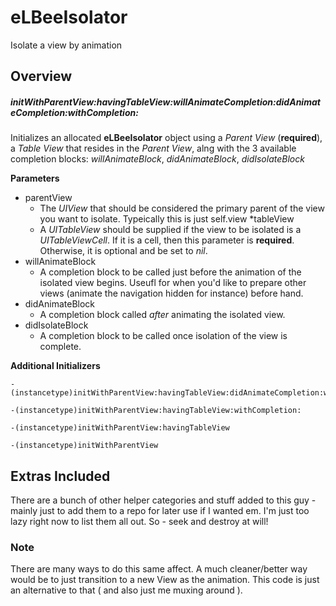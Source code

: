 eLBeeIsolator
=============

Isolate a view by animation


## Overview

##### initWithParentView:havingTableView:willAnimateCompletion:didAnimateCompletion:withCompletion:

Initializes an allocated **eLBeeIsolator** object using a *Parent View* (**required**), a *Table View* that resides in the *Parent View*, alng with the 3 available completion blocks: *willAnimateBlock*, *didAnimateBlock*, *didIsolateBlock*

**Parameters**
* parentView
  * The *UIView* that should be considered the primary parent of the view you want to isolate.  Typeically this is just self.view
*tableView
  * A *UITableView* should be supplied if the view to be isolated is a *UITableViewCell*.  If it is a cell, then this parameter is **required**.  Otherwise, it is optional and be set to *nil*.
* willAnimateBlock
  * A completion block to be called just before the animation of the isolated view begins.  Useufl for when you'd like to prepare other views (animate the navigation hidden for instance) before hand.
* didAnimateBlock
  * A completion block called *after* animating the isolated view.
* didIsolateBlock
  * A completion block to be called once isolation of the view is complete.


**Additional Initializers**

```objc
-(instancetype)initWithParentView:havingTableView:didAnimateCompletion:withCompletion:
```

```objc
-(instancetype)initWithParentView:havingTableView:withCompletion:
```

```objc
-(instancetype)initWithParentView:havingTableView
```

```objc
-(instancetype)initWithParentView
```


## Extras Included
There are a bunch of other helper categories and stuff added to this guy - mainly just to add them to a repo for later use if I wanted em.  I'm just too lazy right now to list them all out.  So - seek and destroy at will!

### Note
There are many ways to do this same affect.   A much cleaner/better way would be to just transition to a new View as the animation.  This code is just an alternative to that ( and also just me muxing around ).
